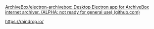 [ArchiveBox/electron-archivebox: Desktop Electron app for ArchiveBox internet archiver. (ALPHA: not ready for general use) (github.com)](https://github.com/ArchiveBox/electron-archivebox)

https://raindrop.io/

